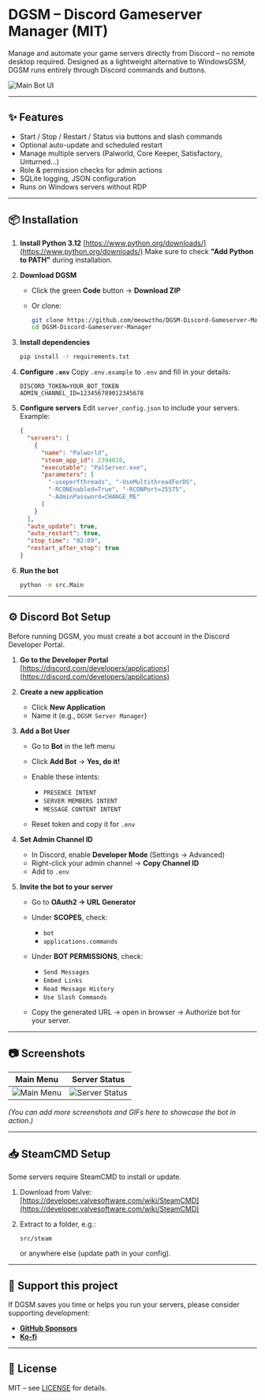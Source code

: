# DGSM – Discord Gameserver Manager (MIT)

Manage and automate your game servers directly from Discord – no remote desktop required.
Designed as a lightweight alternative to WindowsGSM, DGSM runs entirely through Discord commands and buttons.

![Main Bot UI](docs/images/bot_ui.png)

---

## ✨ Features

* Start / Stop / Restart / Status via buttons and slash commands
* Optional auto-update and scheduled restart
* Manage multiple servers (Palworld, Core Keeper, Satisfactory, Unturned…)
* Role & permission checks for admin actions
* SQLite logging, JSON configuration
* Runs on Windows servers without RDP

---

## 📦 Installation

1. **Install Python 3.12**
   [https://www.python.org/downloads/](https://www.python.org/downloads/)
   Make sure to check **"Add Python to PATH"** during installation.

2. **Download DGSM**

   * Click the green **Code** button → **Download ZIP**
   * Or clone:

     ```bash
     git clone https://github.com/meowztho/DGSM-Discord-Gameserver-Manager.git
     cd DGSM-Discord-Gameserver-Manager
     ```

3. **Install dependencies**

   ```bash
   pip install -r requirements.txt
   ```

4. **Configure `.env`**
   Copy `.env.example` to `.env` and fill in your details:

   ```
   DISCORD_TOKEN=YOUR_BOT_TOKEN
   ADMIN_CHANNEL_ID=123456789012345678
   ```

5. **Configure servers**
   Edit `server_config.json` to include your servers.
   Example:

   ```json
   {
     "servers": [
       {
         "name": "Palworld",
         "steam_app_id": 2394010,
         "executable": "PalServer.exe",
         "parameters": [
           "-useperfthreads", "-UseMultithreadForDS",
           "-RCONEnabled=True", "-RCONPort=25575",
           "-AdminPassword=CHANGE_ME"
         ]
       }
     ],
     "auto_update": true,
     "auto_restart": true,
     "stop_time": "02:09",
     "restart_after_stop": true
   }
   ```

6. **Run the bot**

   ```bash
   python -m src.Main
   ```

---

## ⚙️ Discord Bot Setup

Before running DGSM, you must create a bot account in the Discord Developer Portal.

1. **Go to the Developer Portal**
   [https://discord.com/developers/applications](https://discord.com/developers/applications)

2. **Create a new application**

   * Click **New Application**
   * Name it (e.g., `DGSM Server Manager`)

3. **Add a Bot User**

   * Go to **Bot** in the left menu
   * Click **Add Bot** → **Yes, do it!**
   * Enable these intents:

     * `PRESENCE INTENT`
     * `SERVER MEMBERS INTENT`
     * `MESSAGE CONTENT INTENT`
   * Reset token and copy it for `.env`

4. **Set Admin Channel ID**

   * In Discord, enable **Developer Mode** (Settings → Advanced)
   * Right-click your admin channel → **Copy Channel ID**
   * Add to `.env`

5. **Invite the bot to your server**

   * Go to **OAuth2 → URL Generator**
   * Under **SCOPES**, check:

     * `bot`
     * `applications.commands`
   * Under **BOT PERMISSIONS**, check:

     * `Send Messages`
     * `Embed Links`
     * `Read Message History`
     * `Use Slash Commands`
   * Copy the generated URL → open in browser → Authorize bot for your server.

---

## 📷 Screenshots

| Main Menu                              | Server Status                                |
| -------------------------------------- | -------------------------------------------- |
| ![Main Menu](docs/images/bot_main.png) | ![Server Status](docs/images/bot_status.png) |

*(You can add more screenshots and GIFs here to showcase the bot in action.)*

---

## 📥 SteamCMD Setup

Some servers require SteamCMD to install or update.

1. Download from Valve:
   [https://developer.valvesoftware.com/wiki/SteamCMD](https://developer.valvesoftware.com/wiki/SteamCMD)

2. Extract to a folder, e.g.:

   ```
   src/steam
   ```

   or anywhere else (update path in your config).

---

## 💖 Support this project

If DGSM saves you time or helps you run your servers, please consider supporting development:

* **[GitHub Sponsors](https://github.com/sponsors/meowztho)**
* **[Ko-fi](https://ko-fi.com/your-kofi-username)**

---

## 📜 License

MIT – see [LICENSE](LICENSE) for details.
